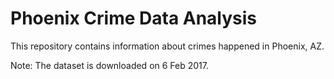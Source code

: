 # Phoenix Crime Data Analysis

This repository contains information about crimes happened in Phoenix, AZ.

Note:
The dataset is downloaded on 6 Feb 2017.
